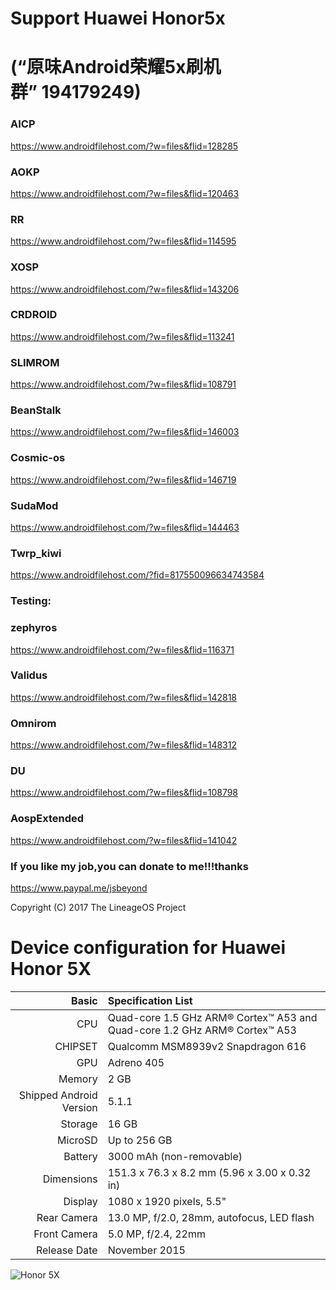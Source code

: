 # Support Huawei Honor5x 

# (“原味Android荣耀5x刷机群” 194179249)

### AICP
https://www.androidfilehost.com/?w=files&flid=128285

### AOKP
https://www.androidfilehost.com/?w=files&flid=120463

### RR
https://www.androidfilehost.com/?w=files&flid=114595

### XOSP
https://www.androidfilehost.com/?w=files&flid=143206

### CRDROID
https://www.androidfilehost.com/?w=files&flid=113241

### SLIMROM
https://www.androidfilehost.com/?w=files&flid=108791

### BeanStalk
https://www.androidfilehost.com/?w=files&flid=146003

### Cosmic-os
https://www.androidfilehost.com/?w=files&flid=146719
 
### SudaMod
https://www.androidfilehost.com/?w=files&flid=144463

### Twrp_kiwi
https://www.androidfilehost.com/?fid=817550096634743584

### Testing:

### zephyros
https://www.androidfilehost.com/?w=files&flid=116371

### Validus
https://www.androidfilehost.com/?w=files&flid=142818

### Omnirom
https://www.androidfilehost.com/?w=files&flid=148312
 
### DU
https://www.androidfilehost.com/?w=files&flid=108798

### AospExtended
https://www.androidfilehost.com/?w=files&flid=141042


### If you like my job,you can donate to me!!!thanks
   https://www.paypal.me/jsbeyond

Copyright (C) 2017 The LineageOS Project

Device configuration for Huawei Honor 5X
========================================

Basic   | Specification List
-------:|:-------------------------
CPU     | Quad-core 1.5 GHz ARM® Cortex™ A53 and Quad-core 1.2 GHz ARM® Cortex™ A53
CHIPSET | Qualcomm MSM8939v2 Snapdragon 616
GPU     | Adreno 405
Memory  | 2 GB
Shipped Android Version | 5.1.1
Storage | 16 GB
MicroSD | Up to 256 GB
Battery | 3000 mAh (non-removable)
Dimensions | 151.3 x 76.3 x 8.2 mm (5.96 x 3.00 x 0.32 in)
Display | 1080 x 1920 pixels, 5.5"
Rear Camera  | 13.0 MP, f/2.0, 28mm, autofocus, LED flash
Front Camera | 5.0 MP, f/2.4, 22mm
Release Date | November 2015

![Honor 5X](http://cdn2.gsmarena.com/vv/pics/huawei/huawei-honor-5x-0.jpg "Honor 5X")
